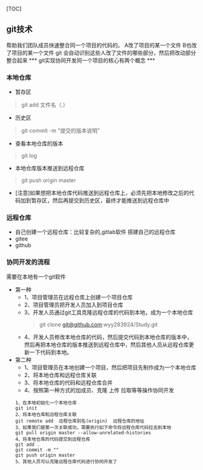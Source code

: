 [TOC]
## git技术
帮助我们团队成员快速整合同一个项目的代码的。
A改了项目的某一个文件
B也改了项目的某一个文件
git 会自动识别这些人改了文件的哪些部分，然后把改动部分整合起来
*** git实现协同开发同一个项目的核心有两个概念 ***
### 本地仓库
+ 暂存区    
> git  add   文件名（.）
+ 历史区
> git commit -m "提交的版本说明"
+ 查看本地仓库的版本
> git  log
+ 本地仓库版本推送到远程仓库
> git  push  origin  master
+ [注意]如果想把本地仓库代码推送到远程仓库上，必须先把本地修改之后的代码加到暂存区，然后再提交到历史区，最终才能推送到远程仓库中

### 远程仓库
+ 自己创建一个远程仓库：比较复杂的,gitlab软件 搭建自己的远程仓库
+ gitee
+ github
### 协同开发的流程
需要在本地有一个git软件
+ 第一种
    - 1、项目管理员在远程仓库上创建一个项目仓库
    - 2、项目管理员把开发人员加入到项目仓库
    - 3、开发人员通过git工具克隆远程仓库的代码到本地，成为一个本地仓库
        > git clone git@github.com:wyy283924/Study.git
    - 4、开发人员修改本地仓库的代码，然后提交代码到本地仓库的版本中，然后再把本地仓库的版本推送到远程仓库中，然后其他人员从远程仓库更新一下代码到本地。
+ 第二种
    - 1、项目管理员在本地创建一个项目，然后把项目先制作成为一个本地仓库
    - 2、将本地仓库和远程仓库关联
    - 3、将本地仓库的代码和远程仓库合并
    - 4、按照第一种方式的加成员、克隆 上传 拉取等等操作协同开发
    ```
    1、在本地初始化一个本地仓库
    git init
    2、将本地仓库和远程仓库关联
    git remote add  远程仓库别名(origin)  远程仓库的地址
    3、如果我们是第一次关联成功，需要执行如下命令将远程仓库代码拉去到本地
    git pull origin master --allow-unrelated-histories 
    4、将本地仓库的代码提交到远程仓库
    git add .
    git commit -m ""
    git push origin master
    5、其他人员可以克隆远程仓库代码进行协同开发了
    ```